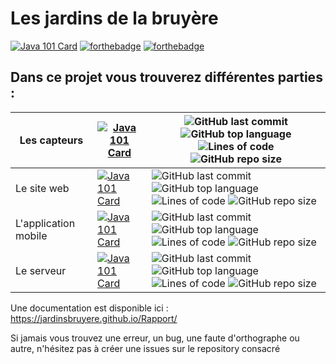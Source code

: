 # Les jardins de la bruyère

[![Java 101 Card](https://visitor-badge.glitch.me/badge?page_id=JardinsBruyere)](https://visitor-badge.glitch.me/badge?page_id=JardinsBruyere)
[![forthebadge](https://forthebadge.com/images/badges/built-with-love.svg)](https://forthebadge.com/images/badges/built-with-love.svg)
[![forthebadge](https://forthebadge.com/images/badges/uses-badges.svg)](https://forthebadge.com/images/badges/uses-badges.svg)



## Dans ce projet vous trouverez différentes parties :

| Les capteurs | [![Java 101 Card](https://github-readme-stats.vercel.app/api/pin/?username=JardinsBruyere&repo=WeatherStation&theme=highcontrast)](https://github.com/JardinsBruyere/WeatherStation) | ![GitHub last commit](https://img.shields.io/github/last-commit/JardinsBruyere/WeatherStation) ![GitHub top language](https://img.shields.io/github/languages/top/JardinsBruyere/WeatherStation?style=flat-square)![Lines of code](https://img.shields.io/tokei/lines/github/JardinsBruyere/WeatherStation) ![GitHub repo size](https://img.shields.io/github/repo-size/JardinsBruyere/WeatherStation)|
|---|---|---|
| Le site web | [![Java 101 Card](https://github-readme-stats.vercel.app/api/pin/?username=JardinsBruyere&repo=Site_Web&theme=highcontrast)](https://github.com/JardinsBruyere/Site_Web) |![GitHub last commit](https://img.shields.io/github/last-commit/JardinsBruyere/Site_Web) ![GitHub top language](https://img.shields.io/github/languages/top/JardinsBruyere/Site_Web?style=flat-square) ![Lines of code](https://img.shields.io/tokei/lines/github/JardinsBruyere/Site_Web) ![GitHub repo size](https://img.shields.io/github/repo-size/JardinsBruyere/Site_Web)|
| L'application mobile | [![Java 101 Card](https://github-readme-stats.vercel.app/api/pin/?username=JardinsBruyere&repo=JardinsBruyeres&theme=highcontrast)](https://github.com/JardinsBruyere/JardinsBruyeres) | ![GitHub last commit](https://img.shields.io/github/last-commit/JardinsBruyere/JardinsBruyeres) ![GitHub top language](https://img.shields.io/github/languages/top/JardinsBruyere/JardinsBruyeres?style=flat-square) ![Lines of code](https://img.shields.io/tokei/lines/github/JardinsBruyere/JardinsBruyeres) ![GitHub repo size](https://img.shields.io/github/repo-size/JardinsBruyere/JardinsBruyeres)|
| Le serveur | [![Java 101 Card](https://github-readme-stats.vercel.app/api/pin/?username=JardinsBruyere&repo=Serveur2.0&theme=highcontrast)](https://github.com/JardinsBruyere/Serveur2.0) | ![GitHub last commit](https://img.shields.io/github/last-commit/JardinsBruyere/Serveur2.0)![GitHub top language](https://img.shields.io/github/languages/top/JardinsBruyere/Serveur2.0?style=flat-square) ![Lines of code](https://img.shields.io/tokei/lines/github/JardinsBruyere/Serveur2.0) ![GitHub repo size](https://img.shields.io/github/repo-size/JardinsBruyere/Serveur2.0)|

Une documentation est disponible ici : https://jardinsbruyere.github.io/Rapport/

Si jamais vous trouvez une erreur, un bug, une faute d'orthographe ou autre, n'hésitez pas à créer une issues sur le repository consacré 

